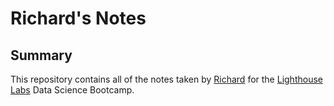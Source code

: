 # Richard's Notes
## Summary
This repository contains all of the notes taken by [Richard](https://github.com/rwadisaputro) for the [Lighthouse Labs](https://www.lighthouselabs.ca/en) Data Science Bootcamp.